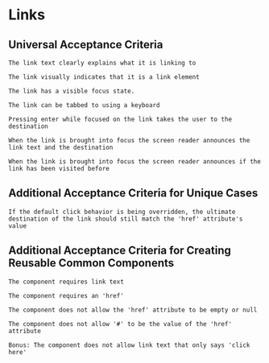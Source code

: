 # Links

## Universal Acceptance Criteria

`The link text clearly explains what it is linking to`

`The link visually indicates that it is a link element`

`The link has a visible focus state.`

`The link can be tabbed to using a keyboard`

`Pressing enter while focused on the link takes the user to the destination`

`When the link is brought into focus the screen reader announces the link text and the destination`

`When the link is brought into focus the screen reader announces if the link has been visited before`

## Additional Acceptance Criteria for Unique Cases

`If the default click behavior is being overridden, the ultimate destination of the link should still match the 'href' attribute's value`

## Additional Acceptance Criteria for Creating Reusable Common Components

`The component requires link text`

`The component requires an 'href'`

`The component does not allow the 'href' attribute to be empty or null`

`The component does not allow '#' to be the value of the 'href' attribute`

`Bonus: The component does not allow link text that only says 'click here'`